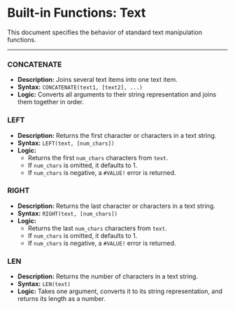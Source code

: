 # Built-in Functions: Text

This document specifies the behavior of standard text manipulation functions.

---

### CONCATENATE

- **Description:** Joins several text items into one text item.
- **Syntax:** `CONCATENATE(text1, [text2], ...)`
- **Logic:** Converts all arguments to their string representation and joins them together in order.

### LEFT

- **Description:** Returns the first character or characters in a text string.
- **Syntax:** `LEFT(text, [num_chars])`
- **Logic:** 
    - Returns the first `num_chars` characters from `text`.
    - If `num_chars` is omitted, it defaults to 1.
    - If `num_chars` is negative, a `#VALUE!` error is returned.

### RIGHT

- **Description:** Returns the last character or characters in a text string.
- **Syntax:** `RIGHT(text, [num_chars])`
- **Logic:** 
    - Returns the last `num_chars` characters from `text`.
    - If `num_chars` is omitted, it defaults to 1.
    - If `num_chars` is negative, a `#VALUE!` error is returned.

### LEN

- **Description:** Returns the number of characters in a text string.
- **Syntax:** `LEN(text)`
- **Logic:** Takes one argument, converts it to its string representation, and returns its length as a number.
